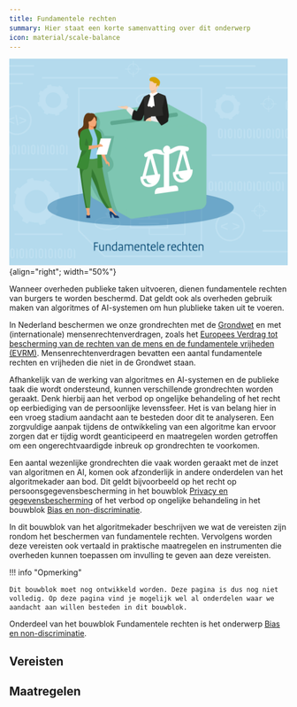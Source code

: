 ```yaml
---
title: Fundamentele rechten
summary: Hier staat een korte samenvatting over dit onderwerp
icon: material/scale-balance
---
```


![fundamentele-rechten](../../afbeeldingen/bouwblokken/fundamentele-rechten.jpg "visuele weergave fundamentele rechten"){align="right"; width="50%"}

Wanneer overheden publieke taken uitvoeren, dienen fundamentele rechten van burgers te worden beschermd.
Dat geldt ook als overheden gebruik maken van algoritmes of AI-systemen om hun plublieke taken uit te voeren.

In Nederland beschermen we onze grondrechten met de [Grondwet](https://www.denederlandsegrondwet.nl/id/vlxups19rfoe/hoofdstuk_1_grondrechten) en met (internationale) mensenrechtenverdragen, zoals het [Europees Verdrag tot bescherming van de rechten van de mens en de fundamentele vrijheden (EVRM)](https://eur-lex.europa.eu/legal-content/NL/TXT/?uri=LEGISSUM:eu_human_rights_convention).
Mensenrechtenverdragen bevatten een aantal fundamentele rechten en vrijheden die niet in de Grondwet staan.

Afhankelijk van de werking van algoritmes en AI-systemen en de publieke taak die wordt ondersteund, kunnen verschillende grondrechten worden geraakt.
Denk hierbij aan het verbod op ongelijke behandeling of het recht op eerbiediging van de persoonlijke levenssfeer.
Het is van belang hier in een vroeg stadium aandacht aan te besteden door dit te analyseren.
Een zorgvuldige aanpak tijdens de ontwikkeling van een algoritme kan ervoor zorgen dat er tijdig wordt geanticipeerd en maatregelen worden getroffen om een ongerechtvaardigde inbreuk op grondrechten te voorkomen.

Een aantal wezenlijke grondrechten die vaak worden geraakt met de inzet van algoritmen en AI, komen ook afzonderlijk in andere onderdelen van het algoritmekader aan bod.
Dit geldt bijvoorbeeld op het recht op persoonsgegevensbescherming in het bouwblok [Privacy en gegevensbescherming](../../bouwblokken/privacy-en-gegevensbescherming/index.md) of het verbod op ongelijke behandeling in het bouwblok [Bias en non-discriminatie](non-discriminatie.md).

In dit bouwblok van het algoritmekader beschrijven we wat de vereisten zijn rondom het beschermen van fundamentele rechten.
Vervolgens worden deze vereisten ook vertaald in praktische maatregelen en instrumenten die overheden kunnen toepassen om invulling te geven aan deze vereisten.

!!! info "Opmerking"

    Dit bouwblok moet nog ontwikkeld worden. Deze pagina is dus nog niet volledig. Op deze pagina vind je mogelijk wel al onderdelen waar we aandacht aan willen besteden in dit bouwblok.

Onderdeel van het bouwblok Fundamentele rechten is het onderwerp [Bias en non-discriminatie](non-discriminatie.md).

## Vereisten

<!-- list_vereisten bouwblok/fundamentele-rechten -->

## Maatregelen

<!-- list_maatregelen bouwblok/fundamentele-rechten -->
